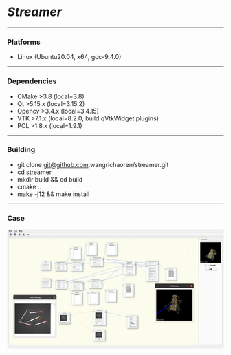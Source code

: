 # **_Streamer_**

---

### Platforms

* Linux (Ubuntu20.04, x64, gcc-9.4.0)

---

### Dependencies

* CMake >3.8 (local=3.8)
* Qt >5.15.x  (local=3.15.2)
* Opencv >3.4.x  (local=3.4.15)
* VTK >7.1.x  (local=8.2.0, build qVtkWidget plugins)
* PCL >1.8.x  (local=1.9.1)

---

### Building

* git clone git@github.com:wangrichaoren/streamer.git
* cd streamer
* mkdir build && cd build
* cmake ..
* make -j12 && make install

---

### Case

![imshow.png](doc%2Fimshow.png)